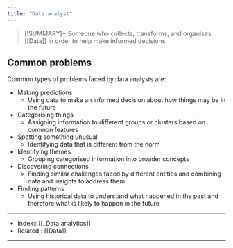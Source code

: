 ```yaml
---
title: "Data analyst" 
---
```

> [!SUMMARY]+
> Someone who collects, transforms, and organises [[Data]] in order to help make informed decisions

## Common problems
Common types of problems faced by data analysts are:
- Making predictions
	- Using data to make an informed decision about how things may be in the future
- Categorising things
	- Assigning information to different groups or clusters based on common features
- Spotting something unusual
	- Identifying data that is different from the norm
- Identifying themes
	- Grouping categorised information into broader concepts
- Discovering connections
	- Finding similar challenges faced by different entities and combining data and insights to address them
- Finding patterns
	- Using historical data to understand what happened in the past and therefore what is likely to happen in the future


---
- Index:: [[_Data analytics]] 
- Related:: [[Data]]
---